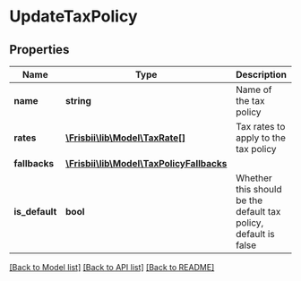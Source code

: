 # UpdateTaxPolicy

## Properties
Name | Type | Description | Notes
------------ | ------------- | ------------- | -------------
**name** | **string** | Name of the tax policy | 
**rates** | [**\Frisbii\lib\Model\TaxRate[]**](TaxRate.md) | Tax rates to apply to the tax policy | [optional] 
**fallbacks** | [**\Frisbii\lib\Model\TaxPolicyFallbacks**](TaxPolicyFallbacks.md) |  | 
**is_default** | **bool** | Whether this should be the default tax policy, default is false | 

[[Back to Model list]](../../README.md#documentation-for-models) [[Back to API list]](../../README.md#documentation-for-api-endpoints) [[Back to README]](../../README.md)

